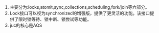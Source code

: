 1. 主要分为:locks,atomit,sync,collections,scheduling,fork/join等六部分。      
1. Lock接口可以视为synchronized的增强版，提供了更灵活的功能。该接口提供了限时锁等待、锁中断、锁尝试等功能。     
1. juc的核心是AQS    
